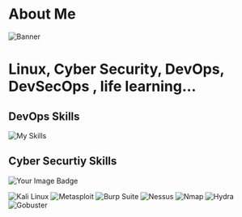 # About Me

![Banner](https://img.shields.io/badge/Welcome%20to%20My%20GitHub%20Profile-000000?style=for-the-badge&logo=github&logoColor=white&color=red)

# Linux, Cyber Security, DevOps, DevSecOps , life learning...
                                     
## DevOps Skills

![My Skills](https://go-skill-icons.vercel.app/api/icons?i=linux,ubuntu,bash,python,git,github,bitbucket,ansible,docker,k8s,argocd,jenkins,githubactions,helm,terraform,mongodb,aws,gcp,azure,maven)
 
## Cyber Securtiy Skills

<img src="https://tryhackme-badges.s3.amazonaws.com/bbw0r1d.png" alt="Your Image Badge" />


<p>
  <img src="https://img.shields.io/badge/Kali_Linux-557CFF?style=for-the-badge&logo=kali-linux&logoColor=white" alt="Kali Linux" />
  <img src="https://img.shields.io/badge/Metasploit-4E6E6F?style=for-the-badge&logo=metasploit&logoColor=white" alt="Metasploit" />
  <img src="https://img.shields.io/badge/Burp_Suite-6D3F1F?style=for-the-badge&logo=burp-suite&logoColor=white" alt="Burp Suite" />
  <img src="https://img.shields.io/badge/Nessus-1E4F91?style=for-the-badge&logo=nessus&logoColor=white" alt="Nessus" />
  <img src="https://img.shields.io/badge/Nmap-000000?style=for-the-badge&logo=nmap&logoColor=white" alt="Nmap" />
  <img src="https://img.shields.io/badge/Hydra-005DFF?style=for-the-badge&logo=hydra&logoColor=white" alt="Hydra" />
  <img src="https://img.shields.io/badge/Gobuster-000000?style=for-the-badge&logo=go&logoColor=white" alt="Gobuster" />
</p>


